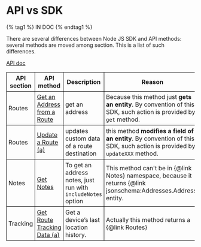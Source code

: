 # API vs SDK

<!-- TODO: move style to JSDOC settings -->
<style>
table {
	border-spacing: 0;
	border-collapse: collapse;
}

table td, table th {
	padding : 0.3em;
	border: 1px solid black;
}
</style>

{% tag1 %}
IN DOC
{% endtag1 %}

There are several differences between Node JS SDK and API methods: several
methods are moved among section. This is a list of such differences.

[API doc](https://route4me.io/docs/)

| API section | API method | Description | Reason | SDK method |
| --- | --- | --- | --- | --- |
| Routes | <a href="https://route4me.io/docs/#get-an-address-from-a-route"> Get an Address from a Route </a> | get an address | Because this method just **gets an entity**. By convention of this SDK, such action is provided by `get` method. | {@link Addresses#get} |
| Routes | <a href="https://route4me.io/docs/#update-a-route"> Update a Route (a) </a> | updates custom data of a route destination | this method **modifies a field of an entity**. By convention of this SDK, such action is provided by `updateXXX` method. | {@link Addresses#updateCustomData} |
| Notes | <a href="https://route4me.io/docs/#get-notes"> Get Notes </a> | To get an address notes, just run with `includeNotes` option | This method can't be in {@link Notes} namespace, because it returns {@link jsonschema:Addresses.Address} entity. | {@link Addresses#get} |
| Tracking | <a href="https://route4me.io/docs/#get-route-tracking-data"> Get Route Tracking Data (a) </a> | Get a device’s last location history. | Actually this method returns a {@link Routes} | {@link Routes#get} |
